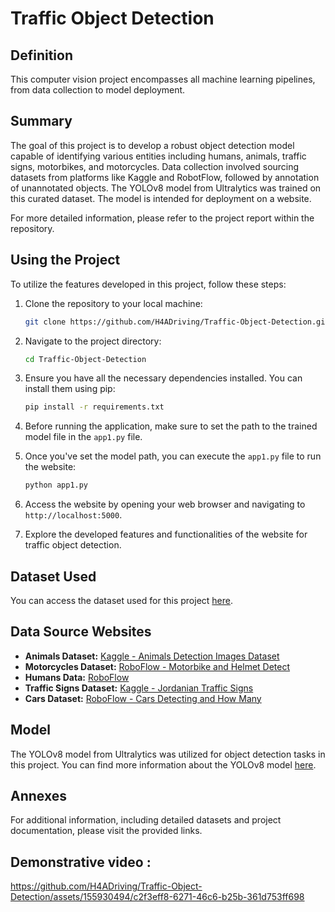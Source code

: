 # Traffic Object Detection

## Definition
This computer vision project encompasses all machine learning pipelines, from data collection to model deployment.

## Summary
The goal of this project is to develop a robust object detection model capable of identifying various entities including humans, animals, traffic signs, motorbikes, and motorcycles. Data collection involved sourcing datasets from platforms like Kaggle and RobotFlow, followed by annotation of unannotated objects. The YOLOv8 model from Ultralytics was trained on this curated dataset. The model is intended for deployment on a website. 

For more detailed information, please refer to the project report within the repository.

## Using the Project

To utilize the features developed in this project, follow these steps:

1. Clone the repository to your local machine:
    ```bash
    git clone https://github.com/H4ADriving/Traffic-Object-Detection.git
    ```

2. Navigate to the project directory:
    ```bash
    cd Traffic-Object-Detection
    ```

3. Ensure you have all the necessary dependencies installed. You can install them using pip:
    ```bash
    pip install -r requirements.txt
    ```

4. Before running the application, make sure to set the path to the trained model file in the `app1.py` file.

5. Once you've set the model path, you can execute the `app1.py` file to run the website:
    ```bash
    python app1.py
    ```

6. Access the website by opening your web browser and navigating to `http://localhost:5000`.

7. Explore the developed features and functionalities of the website for traffic object detection.

## Dataset Used 
You can access the dataset used for this project [here](https://drive.google.com/drive/folders/1WEnw7vNTwdTWkjRwQpLsjmhskvbgZnlt?usp=sharing).

## Data Source Websites
- **Animals Dataset:** [Kaggle - Animals Detection Images Dataset](https://www.kaggle.com/datasets/antoreepjana/animals-detection-images-dataset)
- **Motorcycles Dataset:** [RoboFlow - Motorbike and Helmet Detect](https://universe.roboflow.com/karabuk-university-hqtax/motorbike-and-helmet-detect/browse)
- **Humans Data:** [RoboFlow](https://universe.roboflow.com)
- **Traffic Signs Dataset:** [Kaggle - Jordanian Traffic Signs](https://www.kaggle.com/datasets/khaledhweij/jordanian-traffic-signs)
- **Cars Dataset:** [RoboFlow - Cars Detecting and How Many](https://universe.roboflow.com/cars-fjcrk/cars-detecting-and-how-many)

## Model
The YOLOv8 model from Ultralytics was utilized for object detection tasks in this project. You can find more information about the YOLOv8 model [here](https://docs.ultralytics.com/).

## Annexes
For additional information, including detailed datasets and project documentation, please visit the provided links.

## Demonstrative video :
https://github.com/H4ADriving/Traffic-Object-Detection/assets/155930494/c2f3eff8-6271-46c6-b25b-361d753ff698
